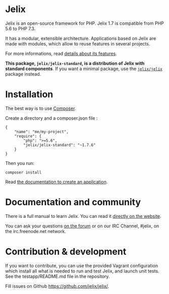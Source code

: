 # Jelix

Jelix is an open-source framework for PHP. Jelix 1.7 is compatible from PHP 5.6 to PHP 7.3. 

It has a modular, extensible architecture. Applications based on Jelix are made with
modules, which allow to reuse features in several projects.

For more informations, read [details about its features](https://jelix.org/articles/en/features).


**This package, `jelix/jelix-standard`, is a distribution of Jelix with standard components**. 
If you want a minimal package, use the [`jelix/jelix`](https://packagist.org/) package instead.

Installation
============

The best way is to use [Composer](https://getcomposer.org).

Create a directory and a composer.json file : 

```
{
    "name": "me/my-project",
    "require": {
        "php": ">=5.6",
        "jelix/jelix-standard": "~1.7.6"
    }
}
```

Then you run:

```
composer install
```

Read [the documentation to create an application](https://docs.jelix.org/en/manual-1.7/installation/create-application).

Documentation and community
===========================

There is a full manual to learn Jelix. You can read it 
[directly on the website](https://docs.jelix.org/en/manual-1.7).

You can ask your questions [on the forum](https://jelix.org/forums/forum/cat/2-english) or
on our IRC Channel, #jelix, on the irc.freenode.net network.

Contribution & development
===========================

If you want to contribute, you can use the provided Vagrant configuration
which install all what is needed to run and test Jelix, and launch unit tests. See the
testapp/README.md file in the repository.

Fill issues on Github https://github.com/jelix/jelix/.
